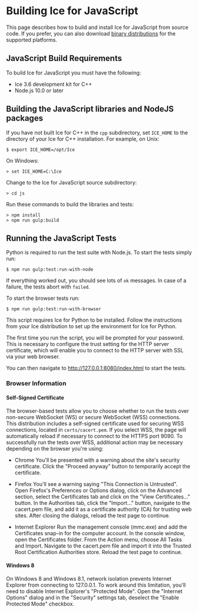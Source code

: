 # Building Ice for JavaScript

This page describes how to build and install Ice for JavaScript from source code. If you prefer, you can also download [binary distributions](https://zeroc.com/download.html) for the supported platforms.

## JavaScript Build Requirements

To build Ice for JavaScript you must have the following:

- Ice 3.6 development kit for C++
- Node.js 10.0 or later

## Building the JavaScript libraries and NodeJS packages

If you have not built Ice for C++ in the ```cpp``` subdirectory, set ```ICE_HOME``` to the directory of your Ice for C++ installation. For example, on Unix:

    $ export ICE_HOME=/opt/Ice

On Windows:

    > set ICE_HOME=C:\Ice
    
Change to the Ice for JavaScript source subdirectory:

    > cd js

Run these commands to build the libraries and tests:

    > npm install
    > npm run gulp:build

## Running the JavaScript Tests

Python is required to run the test suite with Node.js. To start the tests simply run:

    $ npm run gulp:test:run-with-node

If everything worked out, you should see lots of ```ok``` messages. In case of a failure, the tests abort with ```failed```.

To start the browser tests run:

    $ npm run gulp:test:run-with-browser

This script requires Ice for Python to be installed. Follow the instructions from your Ice distribution to set up the environment for Ice for Python. 

The first time you run the script, you will be prompted for your password. This is necessary to configure the trust setting for the HTTP server certificate, which will enable you to connect to the HTTP server with SSL via your web browser.

You can then navigate to http://127.0.0.1:8080/index.html to start the tests.

### Browser Information

#### Self-Signed Certificate

The browser-based tests allow you to choose whether to run the tests over non-secure WebSocket (WS) or secure WebSocket (WSS) connections. This distribution includes a self-signed certificate used for securing WSS connections, located in ```certs/cacert.pem```. If you select WSS, the page will automatically reload if necessary to connect to the HTTPS port 9090. To successfully run the tests over WSS, additional action may be necessary depending on the browser you're using:

- Chrome
   You'll be presented with a warning about the site's security certificate. Click the "Proceed anyway" button to temporarily accept the certificate.

- Firefox
   You'll see a warning saying "This Connection is Untrusted". Open Firefox's Preferences or Options dialog, click on the Advanced section, select the Certificates tab and click on the "View Certificates..." button. In the Authorities tab, click the "Import..." button, navigate to the cacert.pem file, and add it as a certificate authority (CA) for trusting web sites. After closing the dialogs, reload the test page to continue.

- Internet Explorer
   Run the management console (mmc.exe) and add the Certificates snap-in for the computer account. In the console window, open the Certificates folder. From the Action menu, choose All Tasks and Import. Navigate to the cacert.pem file and import it into the Trusted Root Certification Authorities store. Reload the test page to continue.

#### Windows 8

On Windows 8 and Windows 8.1, network isolation prevents Internet Explorer from connecting to 127.0.0.1. To work around this limitation, you'll need to disable Internet Explorer's "Protected Mode". Open the "Internet Options" dialog and in the "Security" settings tab, deselect the "Enable Protected Mode" checkbox.
